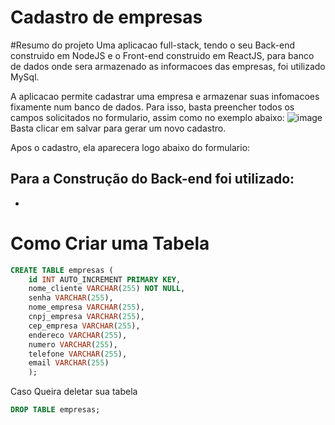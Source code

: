 # Cadastro de empresas

#Resumo do projeto
Uma aplicacao full-stack, tendo o seu Back-end construido em NodeJS e o Front-end construido em ReactJS, para banco de dados onde sera armazenado as informacoes das empresas, foi utilizado MySql.

A aplicacao permite cadastrar uma empresa e armazenar suas infomacoes fixamente num banco de dados.
Para isso, basta preencher todos os campos solicitados no formulario, assim como no exemplo abaixo: 
![image](https://github.com/vitouz/cadastroEmpresa_frontend/assets/112439603/808c1528-154b-412c-b76b-19cf20c1bcfd)
Basta clicar em salvar para gerar um novo cadastro.

Apos o cadastro, ela aparecera logo abaixo do formulario:


## Para a Construção do Back-end foi utilizado:
- 

# Como Criar uma Tabela

```sql
CREATE TABLE empresas (
    id INT AUTO_INCREMENT PRIMARY KEY,
    nome_cliente VARCHAR(255) NOT NULL,
    senha VARCHAR(255),
    nome_empresa VARCHAR(255),
    cnpj_empresa VARCHAR(255),
    cep_empresa VARCHAR(255),
    endereco VARCHAR(255),
    numero VARCHAR(255),
    telefone VARCHAR(255),
    email VARCHAR(255)
    );
```

Caso Queira deletar sua tabela

```sql
DROP TABLE empresas;
```
